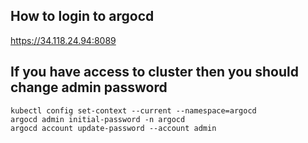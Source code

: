 ## How to login to argocd

https://34.118.24.94:8089

## If you have access to cluster then you should change admin password

```
kubectl config set-context --current --namespace=argocd
argocd admin initial-password -n argocd
argocd account update-password --account admin
```